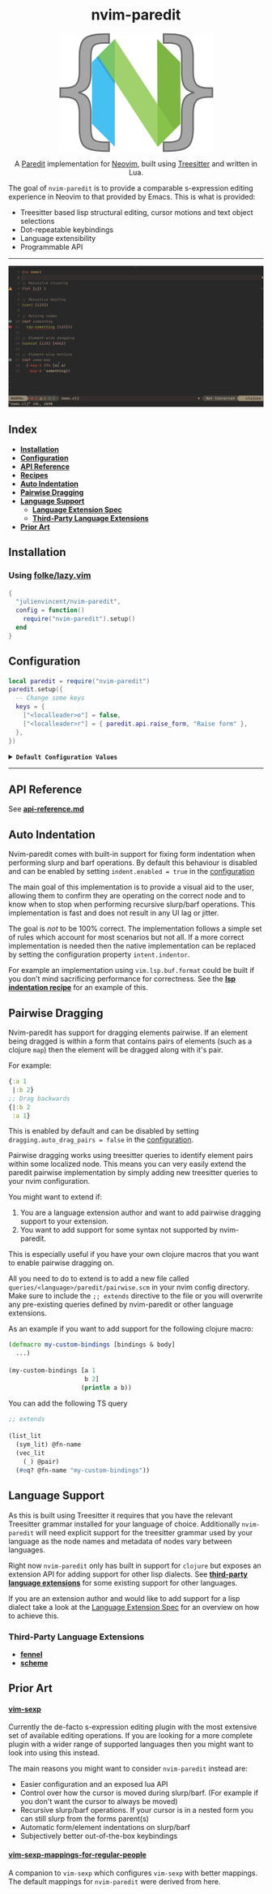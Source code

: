 <div align="center">
  <h1>nvim-paredit</h1>
</div>

<div align="center">
  <p>
    <img src="assets/logo.png" align="center" alt="Logo" />
  </p>
  <p>
    A <a href="https://paredit.org/">Paredit</a> implementation for <a href="https://github.com/neovim/neovim/">Neovim</a>, built using <a href="https://github.com/tree-sitter/tree-sitter">Treesitter</a> and written in Lua.
  </p>
</div>

The goal of `nvim-paredit` is to provide a comparable s-expression editing experience in Neovim to that provided by
Emacs. This is what is provided:

- Treesitter based lisp structural editing, cursor motions and text object selections
- Dot-repeatable keybindings
- Language extensibility
- Programmable API

---

![Demo](./assets/demo.gif)

## Index

- **[Installation](#installation)**
- **[Configuration](#configuration)**
- **[API Reference](./docs/api-reference.md)**
- **[Recipes](./docs/recipes.md)**
- **[Auto Indentation](#auto-indentation)**
- **[Pairwise Dragging](#pairwise-dragging)**
- **[Language Support](#language-support)**
  - **[Language Extension Spec](./docs/language-extension-spec.md)**
  - **[Third-Party Language Extensions](#third-party-language-extensions)**
- **[Prior Art](#prior-art)**

## Installation

### Using [folke/lazy.vim](https://github.com/folke/lazy.nvim)

```lua
{
  "julienvincent/nvim-paredit",
  config = function()
    require("nvim-paredit").setup()
  end
}
```

## Configuration

```lua
local paredit = require("nvim-paredit")
paredit.setup({
  -- Change some keys
  keys = {
    ["<localleader>o"] = false,
    ["<localleader>r"] = { paredit.api.raise_form, "Raise form" },
  },
})
```

<details>
  <summary><code><b>Default Configuration Values</b></code></summary>

```lua
local paredit = require("nvim-paredit")
paredit.setup({
  -- should plugin use default keybindings? (default = true)
  use_default_keys = true,
  -- sometimes user wants to restrict plugin to certain file types only
  -- defaults to all supported file types including custom lang
  -- extensions (see next section)
  filetypes = { "clojure" },

  -- This controls where the cursor is placed when performing slurp/barf operations
  --
  -- - "remain" - It will never change the cursor position, keeping it in the same place
  -- - "follow" - It will always place the cursor on the form edge that was moved
  -- - "auto"   - A combination of remain and follow, it will try keep the cursor in the original position
  --              unless doing so would result in the cursor no longer being within the original form. In
  --              this case it will place the cursor on the moved edge
  cursor_behaviour = "auto", -- remain, follow, auto

  dragging = {
    -- If set to `true` paredit will attempt to infer if an element being
    -- dragged is part of a 'paired' form like as a map. If so then the element
    -- will be dragged along with it's pair.
    auto_drag_pairs = true,
  },

  indent = {
    -- This controls how nvim-paredit handles indentation when performing operations which
    -- should change the indentation of the form (such as when slurping or barfing).
    --
    -- When set to true then it will attempt to fix the indentation of nodes operated on.
    enabled = false,
    -- A function that will be called after a slurp/barf if you want to provide a custom indentation
    -- implementation.
    indentor = require("nvim-paredit.indentation.native").indentor,
  },

  -- list of default keybindings
  keys = {
    ["<localleader>@"] = { paredit.unwrap.unwrap_form_under_cursor, "Splice sexp" },
    [">)"] = { paredit.api.slurp_forwards, "Slurp forwards" },
    [">("] = { paredit.api.barf_backwards, "Barf backwards" },

    ["<)"] = { paredit.api.barf_forwards, "Barf forwards" },
    ["<("] = { paredit.api.slurp_backwards, "Slurp backwards" },

    [">e"] = { paredit.api.drag_element_forwards, "Drag element right" },
    ["<e"] = { paredit.api.drag_element_backwards, "Drag element left" },

    [">p"] = { api.drag_pair_forwards, "Drag element pairs right" },
    ["<p"] = { api.drag_pair_backwards, "Drag element pairs left" },

    [">f"] = { paredit.api.drag_form_forwards, "Drag form right" },
    ["<f"] = { paredit.api.drag_form_backwards, "Drag form left" },

    ["<localleader>o"] = { paredit.api.raise_form, "Raise form" },
    ["<localleader>O"] = { paredit.api.raise_element, "Raise element" },

    ["E"] = {
      paredit.api.move_to_next_element_tail,
      "Jump to next element tail",
      -- by default all keybindings are dot repeatable
      repeatable = false,
      mode = { "n", "x", "o", "v" },
    },
    ["W"] = {
      paredit.api.move_to_next_element_head,
      "Jump to next element head",
      repeatable = false,
      mode = { "n", "x", "o", "v" },
    },

    ["B"] = {
      paredit.api.move_to_prev_element_head,
      "Jump to previous element head",
      repeatable = false,
      mode = { "n", "x", "o", "v" },
    },
    ["gE"] = {
      paredit.api.move_to_prev_element_tail,
      "Jump to previous element tail",
      repeatable = false,
      mode = { "n", "x", "o", "v" },
    },

    ["("] = {
      paredit.api.move_to_parent_form_start,
      "Jump to parent form's head",
      repeatable = false,
      mode = { "n", "x", "v" },
    },
    [")"] = {
      paredit.api.move_to_parent_form_end,
      "Jump to parent form's tail",
      repeatable = false,
      mode = { "n", "x", "v" },
    },

    -- These are text object selection keybindings which can used with standard `d, y, c`, `v`
    ["af"] = {
      paredit.api.select_around_form,
      "Around form",
      repeatable = false,
      mode = { "o", "v" },
    },
    ["if"] = {
      paredit.api.select_in_form,
      "In form",
      repeatable = false,
      mode = { "o", "v" },
    },
    ["aF"] = {
      paredit.api.select_around_top_level_form,
      "Around top level form",
      repeatable = false,
      mode = { "o", "v" },
    },
    ["iF"] = {
      paredit.api.select_in_top_level_form,
      "In top level form",
      repeatable = false,
      mode = { "o", "v" },
    },
    ["ae"] = {
      paredit.api.select_element,
      "Around element",
      repeatable = false,
      mode = { "o", "v" },
    },
    ["ie"] = {
      paredit.api.select_element,
      "Element",
      repeatable = false,
      mode = { "o", "v" },
    },
  },
})
```

</details>

---

## API Reference

See **[api-reference.md](./docs/api-reference.md)**

## Auto Indentation

Nvim-paredit comes with built-in support for fixing form indentation when performing slurp and barf operations. By
default this behaviour is disabled and can be enabled by setting `indent.enabled = true` in the
[configuration](#configuration)

The main goal of this implementation is to provide a visual aid to the user, allowing them to confirm they are operating
on the correct node and to know when to stop when performing recursive slurp/barf operations. This implementation is
fast and does not result in any UI lag or jitter.

The goal is _not_ to be 100% correct. The implementation follows a simple set of rules which account for most scenarios
but not all. If a more correct implementation is needed then the native implementation can be replaced by setting the
configuration property `intent.indentor`.

For example an implementation using `vim.lsp.buf.format` could be built if you don't mind sacrificing performance for
correctness. See the **[lsp indentation recipe](./docs/recipes.md#lsp-indentation)** for an example of this.

## Pairwise Dragging

Nvim-paredit has support for dragging elements pairwise. If an element being dragged is within a form that contains
pairs of elements (such as a clojure `map`) then the element will be dragged along with it's pair.

For example:

```clojure
{:a 1
 |:b 2}
;; Drag backwards
{|:b 2
 :a 1}
```

This is enabled by default and can be disabled by setting `dragging.auto_drag_pairs = false` in the
[configuration](#configuration).

Pairwise dragging works using treesitter queries to identify element pairs within some localized node. This means you
can very easily extend the paredit pairwise implementation by simply adding new treesitter queries to your nvim
configuration.

You might want to extend if:

1. You are a language extension author and want to add pairwise dragging support to your extension.
2. You want to add support for some syntax not supported by nvim-paredit.

This is especially useful if you have your own clojure macros that you want to enable pairwise dragging on.

All you need to do to extend is to add a new file called `queries/<language>/paredit/pairwise.scm` in your nvim config
directory. Make sure to include the `;; extends` directive to the file or you will overwrite any pre-existing queries
defined by nvim-paredit or other language extensions.

As an example if you want to add support for the following clojure macro:

```clojure
(defmacro my-custom-bindings [bindings & body]
  ...)

(my-custom-bindings [a 1
                     b 2]
                    (println a b))
```

You can add the following TS query

```scm
;; extends

(list_lit
  (sym_lit) @fn-name
  (vec_lit
    (_) @pair)
  (#eq? @fn-name "my-custom-bindings"))
```

## Language Support

As this is built using Treesitter it requires that you have the relevant Treesitter grammar installed for your language
of choice. Additionally `nvim-paredit` will need explicit support for the treesitter grammar used by your language as
the node names and metadata of nodes vary between languages.

Right now `nvim-paredit` only has built in support for `clojure` but exposes an extension API for adding support for
other lisp dialects. See **[third-party language extensions](#third-party-language-extensions)** for some existing
support for other languages.

If you are an extension author and would like to add support for a lisp dialect take a look at the
[Language Extension Spec](./docs/language-extension-spec.md) for an overview on how to achieve this.

### Third-Party Language Extensions

- **[fennel](https://github.com/julienvincent/nvim-paredit-fennel)**
- **[scheme](https://github.com/ekaitz-zarraga/nvim-paredit-scheme)**

## Prior Art

#### [vim-sexp](https://github.com/guns/vim-sexp)

Currently the de-facto s-expression editing plugin with the most extensive set of available editing operations. If you
are looking for a more complete plugin with a wider range of supported languages then you might want to look into using
this instead.

The main reasons you might want to consider `nvim-paredit` instead are:

- Easier configuration and an exposed lua API
- Control over how the cursor is moved during slurp/barf. (For example if you don't want the cursor to always be moved)
- Recursive slurp/barf operations. If your cursor is in a nested form you can still slurp from the forms parent(s)
- Automatic form/element indentations on slurp/barf
- Subjectively better out-of-the-box keybindings

#### [vim-sexp-mappings-for-regular-people](https://github.com/tpope/vim-sexp-mappings-for-regular-people)

A companion to `vim-sexp` which configures `vim-sexp` with better mappings. The default mappings for `nvim-paredit` were
derived from here.
